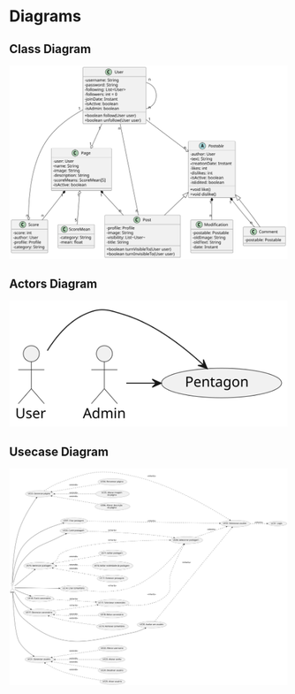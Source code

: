 # Diagrams
## Class Diagram

<!--
@startuml classes
    skinparam classAttributeIconSize 0
    class User {
        -username: String
        -password: String
        -following: List<User>
        -followers: int = 0
        -joinDate: Instant
        -isActive: boolean
        -isAdmin: boolean
        +boolean follow(User user)
        +boolean unfollow(User user)
    }
    class Page {
        -user: User
        -name: String
        -image: String
        -description: String
        -scoreMeans: ScoreMean[5] 
        -isActive: boolean
    }
    abstract class Postable {
        -author: User
        -text: String
        -creationDate: Instant
        -likes: int
        -dislikes: int
        -isActive: boolean
        -isEdited: boolean
        +void like()
        +void dislike()
    }
    class Post {
        -profile: Profile
        -image: String
        -visibility: List~User~
        -title: String
        +boolean turnVisibleTo(User user)
        +boolean turnInvisibleTo(User user)
    }
    class Comment {
        -postable: Postable
    }
    class Modification {
        -postable: Postable
        -oldImage: String
        -oldText: String
        -date: Instant
    }
    class Score {
        -score: int
        -author: User
        -profile: Profile
        -category: String
    }
    class ScoreMean {
        -category: String
        -mean: float
    }
    User "n" -- "n" User
    User "1" --o "n" Postable
    User "1" --o "n" Score
    User "n" -- "n" Post
    User "1" --o "1" Page
    Page "1" *-- "n" Post
    Page "1" *-- "n" Score
    Page "1" o-- "5" ScoreMean
    Postable "1" *-- "n" Modification
    Postable "1" *-- "n" Comment
    Postable <|-- Post
    Postable <|-- Comment
@enduml
-->

![](classes.svg)

## Actors Diagram

<!--
@startuml actors
:User: -> (App)
"Pentagon" as (App)
@enduml
-->

![](actors.svg)

## Usecase Diagram

<!--
@startuml usecase

left to right direction

actor User

usecase "UC01. Login" as U1
usecase "UC02. Selecionar usuário" as U2

usecase "UC03. Gerenciar página" as U3
usecase "UC04. Renomear página" as U4
usecase "UC05. Alterar imagem\nda página" as U5
usecase "UC06. Alterar descrição\nda página" as U6

usecase "UC07. Criar postagem" as U7
usecase "UC08. Selecionar postagem" as U8
usecase "UC09. Curtir postagem" as U9

usecase "UC10. Gerenciar postagem" as U10
usecase "UC11. Editar postagem" as U11
usecase "UC12. Editar visibilidade da postagem" as U12
usecase "UC13. Remover postagem" as U13

usecase "UC14. Criar comentário" as U14
usecase "UC15. Selecionar comentário" as U15
usecase "UC16. Curtir comentário" as U16

usecase "UC17. Gerenciar comentário" as U17
usecase "UC18. Editar comentário" as U18
usecase "UC19. Remover comentário" as U19

usecase "UC20. Avaliar um usuário" as U20

usecase "UC21. Gerenciar usuário" as U21
usecase "UC22. Alterar username" as U22
usecase "UC23. Alterar senha" as U23
usecase "UC24. Desativar usuário" as U24
usecase "UC25. Ativar usuário" as U25

User -[#black]-> U3
User -[#black]-> U7
User -[#black]-> U9
User -[#black]-> U10
User -[#black]-> U14
User -[#black]-> U16
User -[#black]-> U17
User -[#black]-> U20
User -[#black]-> U21

U2 ..> U1 : <<inherits>>

U3 ..> U2 : <<inherits>>

U3 <.. U4 : <<extends>>
U3 <.. U5 : <<extends>>
U3 <.. U6 : <<extends>>

U7 ..> U2 : <<inherits>>
U8 ..> U2 : <<inherits>>

U9 ..> U8 : <<inherits>>
U10 ..> U8 : <<inherits>>

U10 <.. U11 : <<extends>>
U10 <.. U12 : <<extends>>
U10 <.. U13 : <<extends>>

U14 ..> U8 : <<inherits>>
U15 ..> U8 : <<inherits>>
U16 ..> U15 : <<inherits>>
U17 ..> U15 : <<inherits>>

U17 <.. U18 : <<extends>>
U17 <.. U19 : <<extends>>

U20 ..> U2 : <<inherits>>

U21 <.. U22 : <<extends>>
U21 <.. U23 : <<extends>>
U21 <.. U24 : <<extends>>
U21 <.. U25 : <<extends>>
@enduml
-->

![](usecase.svg)